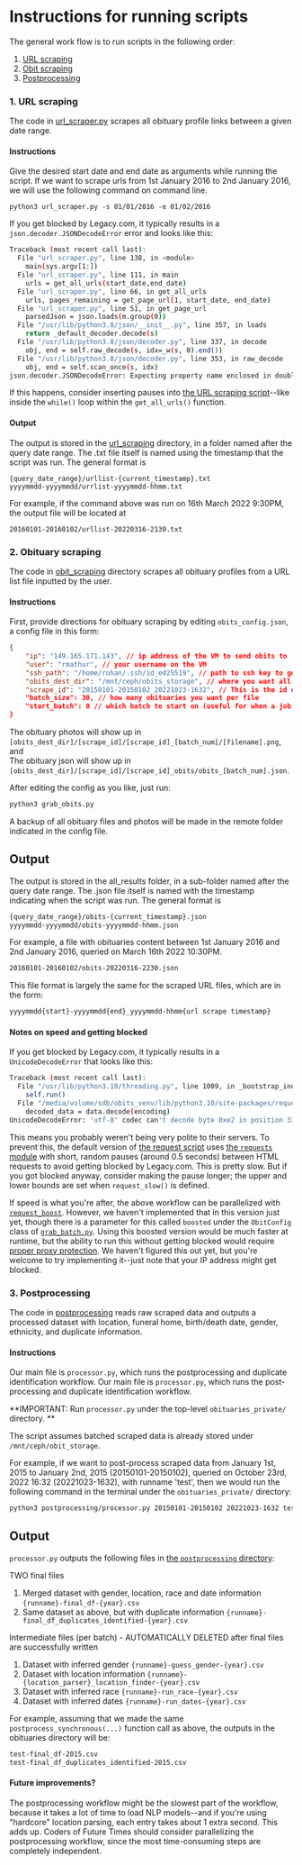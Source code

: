 # Instructions for running scripts

The general work flow is to run scripts in the following order:

1. [URL scraping](https://github.com/comp-strat/obituaries_private/blob/main/url_scraping/url_scraper.py)
2. [Obit scraping](https://github.com/comp-strat/obituaries_private/blob/main/obit_scraping/grabObitLinks.py)
3. [Postprocessing](https://github.com/comp-strat/obituaries_private/blob/main/postprocessing/processor.py)


### 1. URL scraping

The code in [url_scraper.py](https://github.com/comp-strat/obituaries_private/blob/main/url_scraping/url_scraper.py) scrapes all obituary profile links between a given date range.  

#### Instructions

Give the desired start date and end date as arguments while running the script. If we want to scrape urls from 1st January 2016 to 2nd January 2016, we will use the following command on command line.  

```command line
python3 url_scraper.py -s 01/01/2016 -e 01/02/2016
```

If you get blocked by Legacy.com, it typically results in a `json.decoder.JSONDecodeError` error and looks like this:
```bash
Traceback (most recent call last):
  File "url_scraper.py", line 138, in <module>
    main(sys.argv[1:])
  File "url_scraper.py", line 111, in main
    urls = get_all_urls(start_date,end_date)
  File "url_scraper.py", line 66, in get_all_urls
    urls, pages_remaining = get_page_url(1, start_date, end_date)
  File "url_scraper.py", line 51, in get_page_url
    parsedJson = json.loads(m.group(0))
  File "/usr/lib/python3.8/json/__init__.py", line 357, in loads
    return _default_decoder.decode(s)
  File "/usr/lib/python3.8/json/decoder.py", line 337, in decode
    obj, end = self.raw_decode(s, idx=_w(s, 0).end())
  File "/usr/lib/python3.8/json/decoder.py", line 353, in raw_decode
    obj, end = self.scan_once(s, idx)
json.decoder.JSONDecodeError: Expecting property name enclosed in double quotes: line 1 column 2 (char 1)
```

If this happens, consider inserting pauses into [the URL scraping script](https://github.com/comp-strat/obituaries_private/blob/main/url_scraping/url_scraper.py)--like inside the `while()` loop within the `get_all_urls()` function.


#### Output

The output is stored in the [url_scraping](https://github.com/comp-strat/obituaries_private/tree/main/url_scraping) directory, in a folder named after the query date range. The .txt file itself is named using the timestamp that the script was run.
The general format is

```command line
{query_date_range}/urllist-{current_timestamp}.txt
yyyymmdd-yyyymmdd/urrlist-yyyymmdd-hhmm.txt
```

For example, if the command above was run on 16th March 2022 9:30PM, the output file will be located at

```command line
20160101-20160102/urllist-20220316-2130.txt
```


### 2. Obituary scraping

The code in [obit_scraping](https://github.com/comp-strat/obituaries_private/tree/main/obit_scraping) directory scrapes all obituary profiles from a URL list file inputted by the user. 

#### Instructions

First, provide directions for obituary scraping by editing `obits_config.json`, a config file in this form:
```json
{
	"ip": "149.165.171.143", // ip address of the VM to send obits to
	"user": "rmathur", // your username on the VM
	"ssh_path": "/home/rohan/.ssh/id_ed25519", // path to ssh key to get into vm
	"obits_dest_dir": "/mnt/ceph/obits_storage", // where you want all the obituaries to end up
	"scrape_id": "20150101-20150102_20221023-1632", // This is the id of the scrape job. This is also the name of the urllist file in the form of yyyymmdd{start}-yyyymmdd{end}_yyyymmdd-hhmm{url scrape timestamp}
	"batch_size": 30, // how many obituaries you want per file
	"start_batch": 0 // which batch to start on (useful for when a job fails and you don't wanna start from scratch
}
```
The obituary photos will show up in `[obits_dest_dir]/[scrape_id]/[scrape_id]_[batch_num]/[filename].png`, and \
The obituary json will show up in `[obits_dest_dir]/[scrape_id]/[scrape_id]_obits/obits_[batch_num].json`.

After editing the config as you like, just run:
```bash
python3 grab_obits.py
```
A backup of all obituary files and photos will be made in the remote folder indicated in the config file.

## Output
The output is stored in the all_results folder, in a sub-folder named after the query date range. The .json file itself is named with the timestamp indicating when the script was run. 
The general format is 
```bash
{query_date_range}/obits-{current_timestamp}.json
yyyymmdd-yyyymmdd/obits-yyyymmdd-hhmm.json
```

For example, a file with obituaries content between 1st January 2016 and 2nd January 2016, queried on March 16th 2022 10:30PM.
```bash
20160101-20160102/obits-20220316-2230.json
```

This file format is largely the same for the scraped URL files, which are in the form: 
```bash
yyyymmdd{start}-yyyymmdd{end}_yyyymmdd-hhmm{url scrape timestamp}
```

#### Notes on speed and getting blocked

If you get blocked by Legacy.com, it typically results in a `UnicodeDecodeError` that looks like this:
```bash
Traceback (most recent call last):
  File "/usr/lib/python3.10/threading.py", line 1009, in _bootstrap_inner
    self.run()
  File "/media/volume/sdb/obits_venv/lib/python3.10/site-packages/request_boost/__init__.py", line 99, in run
    decoded_data = data.decode(encoding)
UnicodeDecodeError: 'utf-8' codec can't decode byte 0xe2 in position 33952: invalid continuation byte
```

This means you probably weren't being very polite to their servers. To prevent this, the default version of [the request script](https://github.com/comp-strat/obituaries_private/blob/main/obit_scraping/grabObitLinks.py) uses [the `requests` module](https://pypi.org/project/requests/) with short, random pauses (around 0.5 seconds) between HTML requests to avoid getting blocked by Legacy.com. This is pretty slow. But if you got blocked anyway, consider making the pause longer; the upper and lower bounds are set when `request_slow()` is defined. 

If speed is what you're after, the above workflow can be parallelized with [`request_boost`](https://pypi.org/project/request-boost/). However, we haven't implemented that in this version just yet, though there is a parameter for this called `boosted` under the `ObitConfig` class of [`grab_batch.py`](grab_batch.py). Using this boosted version would be much faster at runtime, but the ability to run this without getting blocked would require [proper proxy protection](https://free-proxy-list.net/). We haven't figured this out yet, but you're welcome to try implementing it--just note that your IP address might get blocked.


### 3. Postprocessing

The code in [postprocessing](https://github.com/comp-strat/obituaries_private/tree/main/postprocessing) reads raw scraped data and outputs a processed dataset with location, funeral home, birth/death date, gender, ethnicity, and duplicate information. 

#### Instructions

Our main file is `processor.py`, which runs the postprocessing and duplicate identification workflow. Our main file is `processor.py`, which runs the post-processing and duplicate identification workflow. 

**IMPORTANT: Run `processor.py` under the top-level `obituaries_private/` directory. **

The script assumes batched scraped data is already stored under `/mnt/ceph/obit_storage`.

For example, if we want to post-process scraped data from January 1st, 2015 to January 2nd, 2015 (20150101-20150102), queried on October 23rd, 2022 16:32 (20221023-1632), with runname 'test', then we would run the following command in the terminal under the `obituaries_private/` directory: 
```bash
python3 postprocessing/processor.py 20150101-20150102 20221023-1632 test
```

## Output
`processor.py` outputs the following files in [the `postprocessing` directory](https://github.com/comp-strat/obituaries_private/postprocessing):

TWO final files
1. Merged dataset with gender, location, race and date information ```{runname}-final_df-{year}.csv```
2. Same dataset as above, but with duplicate information ```{runname}-final_df_duplicates_identified-{year}.csv```

Intermediate files (per batch) - AUTOMATICALLY DELETED after final files are successfully written
1. Dataset with inferred gender ```{runname}-guess_gender-{year}.csv```
2. Dataset with location information ```{runname}-{location_parser}_location_finder-{year}.csv```
3. Dataset with inferred race ```{runname}-run_race-{year}.csv```
4. Dataset with inferred dates ```{runname}-run_dates-{year}.csv```

For example, assuming that we made the same ```postprocess_synchronous(...)``` function call as above, the outputs in the obituaries directory will be: 

```bash
test-final_df-2015.csv
test-final_df_duplicates_identified-2015.csv
```

#### Future improvements?

The postprocessing workflow might be the slowest part of the workflow, because it takes a lot of time to load NLP models--and if you're using "hardcore" location parsing, each entry takes about 1 extra second. This adds up. Coders of Future Times should consider parallelizing the postprocessing workflow, since the most time-consuming steps are completely independent.
